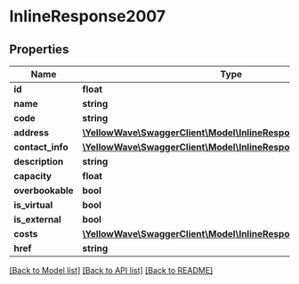 # InlineResponse2007

## Properties
Name | Type | Description | Notes
------------ | ------------- | ------------- | -------------
**id** | **float** |  | [optional] 
**name** | **string** |  | [optional] 
**code** | **string** |  | [optional] 
**address** | [**\YellowWave\SwaggerClient\Model\InlineResponse2007Address**](InlineResponse2007Address.md) |  | [optional] 
**contact_info** | [**\YellowWave\SwaggerClient\Model\InlineResponse2007ContactInfo**](InlineResponse2007ContactInfo.md) |  | [optional] 
**description** | **string** |  | [optional] 
**capacity** | **float** |  | [optional] 
**overbookable** | **bool** |  | [optional] 
**is_virtual** | **bool** |  | [optional] 
**is_external** | **bool** |  | [optional] 
**costs** | [**\YellowWave\SwaggerClient\Model\InlineResponse2007Costs**](InlineResponse2007Costs.md) |  | [optional] 
**href** | **string** |  | [optional] 

[[Back to Model list]](../../README.md#documentation-for-models) [[Back to API list]](../../README.md#documentation-for-api-endpoints) [[Back to README]](../../README.md)

